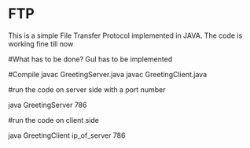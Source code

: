 # FTP
This is a simple File Transfer Protocol implemented in JAVA. The code is working fine till now

#What has to be done?
GuI has to be implemented

#Compile
javac GreetingServer.java
javac GreetingClient.java

#run the code on server side with a port number

java GreetingServer 786


#run the code on client side

java GreetingClient ip_of_server 786

